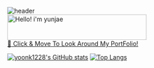 ![header](https://capsule-render.vercel.app/api?type=soft&color=auto&height=150&section=header&text=Ace's%20git%20hub&fontSize=70)
<br />
<a href="https://cooltext.com"><img src="https://images.cooltext.com/5621658.png" display="block" width="318" height="58" margin-left="auto" margin-right="auto" alt="Hello! i'm yunjae" /></a>
<br /><a href="https://cooltext.com">:seedling: Click & Move To Look Around My PortFolio!</a>
<br />

[![yoonk1228's GitHub stats](https://github-readme-stats.vercel.app/api?username=yoonk1228&show_icons=true&theme=highcontrast)](https://github.com/yoonk1228/github-readme-stats)
[![Top Langs](https://github-readme-stats.vercel.app/api/top-langs/?username=anuraghazra&layout=compact&theme=highcontrast)](https://github.com/yoonk1228/github-readme-stats)

